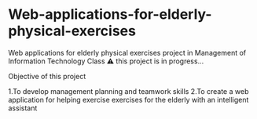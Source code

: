 # Web-applications-for-elderly-physical-exercises 
Web applications for elderly physical exercises project in Management of Information Technology Class
⚠️ this project is in progress...

Objective of this project

1.To develop management planning and teamwork skills
2.To create a web application for helping exercise exercises for the elderly with an intelligent assistant

